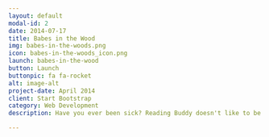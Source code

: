 ```yaml
---
layout: default
modal-id: 2
date: 2014-07-17
title: Babes in the Wood
img: babes-in-the-woods.png
icon: babes-in-the-woods_icon.png
launch: babes-in-the-wood
button: Launch
buttonpic: fa fa-rocket
alt: image-alt
project-date: April 2014
client: Start Bootstrap
category: Web Development
description: Have you ever been sick? Reading Buddy doesn't like to be sick. In the story today, the parents of two little children became very ill. They begged their brother to take good care of the children. Will the brother help out? Let Reading Buddy read you this story called “Babes in the Wood”. 

---
```

